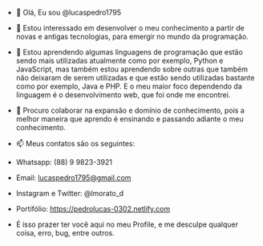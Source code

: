 - 👋 Olá, Eu sou @lucaspedro1795
- 👀 Estou interessado em desenvolver o meu conhecimento a partir de novas e antigas tecnologias, para emergir no mundo da programação.
- 🌱 Estou aprendendo algumas linguagens de programação que estão sendo mais utilizadas atualmente como por exemplo, Python e JavaScript, mas também estou aprendendo sobre outras que também não deixaram de serem utilizadas e que estão sendo utilizadas bastante como por exemplo, Java e PHP. E o meu maior foco dependendo da linguagem é o desenvolvimento web, que foi onde me encontrei.
- 💞️ Procuro colaborar na expansão e domínio de conhecimento, pois a melhor maneira que aprendo é ensinando e passando adiante o meu conhecimento.
- 📫 Meus contatos são os seguintes:
-    Whatsapp: (88) 9 9823-3921
-    Email: lucaspedro1795@gmail.com
-    Instagram e Twitter: @lmorato_d
-    Portifólio: https://pedrolucas-0302.netlify.com

- É isso prazer ter você aqui no meu Profile, e me desculpe qualquer coisa, erro, bug, entre outros.

<!---
lucaspedro1795/lucaspedro1795 is a ✨ special ✨ repository because its `README.md` (this file) appears on your GitHub profile.
You can click the Preview link to take a look at your changes.
--->
